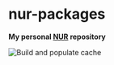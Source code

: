 # nur-packages

**My personal [NUR](https://github.com/nix-community/NUR) repository**

<!-- Remove this if you don't use github actions -->
![Build and populate cache](https://github.com/nix-community/mweinelt/workflows/Build%20and%20populate%20cache/badge.svg)

